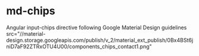 # md-chips
Angular input-chips directive following Google Material Design guidelines
src="//material-design.storage.googleapis.com/publish/v_2/material_ext_publish/0Bx4BSt6jniD7aF92ZTRxOTU4U00/components_chips_contact1.png"
